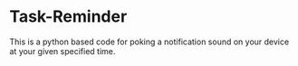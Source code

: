 # Task-Reminder
This is a python based code for poking a notification sound on your device at your given specified time.
